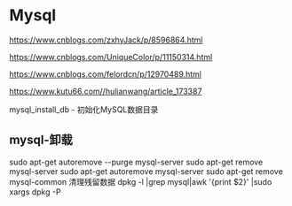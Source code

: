 # Mysql

https://www.cnblogs.com/zxhyJack/p/8596864.html

https://www.cnblogs.com/UniqueColor/p/11150314.html

https://www.cnblogs.com/felordcn/p/12970489.html

https://www.kutu66.com//hulianwang/article_173387

mysql_install_db - 初始化MySQL数据目录

## mysql-卸载
sudo apt-get autoremove --purge mysql-server
sudo apt-get remove mysql-server
sudo apt-get autoremove mysql-server
sudo apt-get remove mysql-common
清理残留数据 dpkg -l |grep mysql|awk '{print $2}' |sudo xargs dpkg -P 


